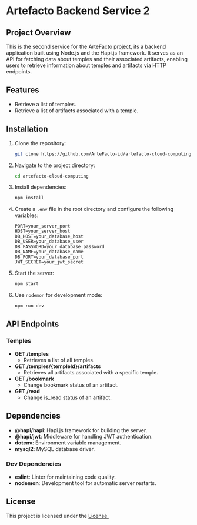 
# Artefacto Backend Service 2

## Project Overview

This is the second service for the ArteFacto project, its a backend application built using Node.js and the Hapi.js framework. It serves as an API for fetching data about temples and their associated artifacts, enabling users to retrieve information about temples and artifacts via HTTP endpoints. 

## Features

- Retrieve a list of temples.
- Retrieve a list of artifacts associated with a temple.


## Installation

1. Clone the repository:

   ```bash
   git clone https://github.com/ArteFacto-id/artefacto-cloud-computing.git
   ```

2. Navigate to the project directory:

   ```bash
   cd artefacto-cloud-computing
   ```

3. Install dependencies:

   ```bash
   npm install
   ```

4. Create a `.env` file in the root directory and configure the following variables:

   ```env
   PORT=your_server_port
   HOST=your_server_host
   DB_HOST=your_database_host
   DB_USER=your_database_user
   DB_PASSWORD=your_database_password
   DB_NAME=your_database_name
   DB_PORT=your_database_port
   JWT_SECRET=your_jwt_secret
   ```

5. Start the server:

   ```bash
   npm start
   ```

6. Use `nodemon` for development mode:

   ```bash
   npm run dev
   ```

## API Endpoints

### Temples

- **GET /temples**
  - Retrieves a list of all temples.
- **GET /temples/{templeId}/artifacts**
  - Retrieves all artifacts associated with a specific temple.
- **GET /bookmark**
  - Change bookmark status of an artifact.
- **GET /read**
  - Change is_read status of an artifact.

## Dependencies

- **@hapi/hapi**: Hapi.js framework for building the server.
- **@hapi/jwt**: Middleware for handling JWT authentication.
- **dotenv**: Environment variable management.
- **mysql2**: MySQL database driver.

### Dev Dependencies

- **eslint**: Linter for maintaining code quality.
- **nodemon**: Development tool for automatic server restarts.

## License

This project is licensed under the [License.](LICENSE)
